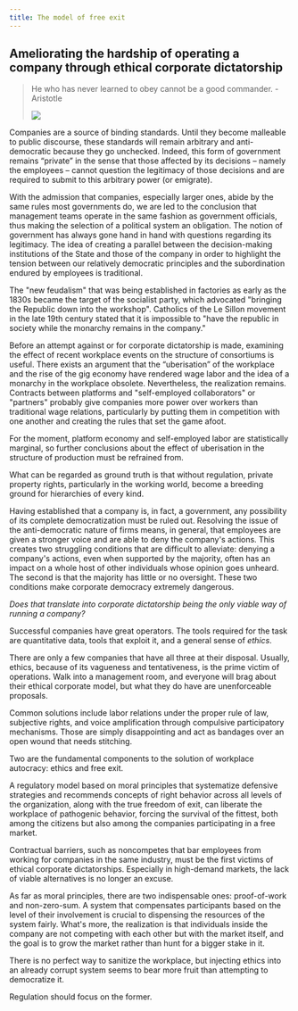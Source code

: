 ```yaml
---
title: The model of free exit
---
```

## Ameliorating the hardship of operating a company through ethical corporate dictatorship

> He who has never learned to obey cannot be a good commander. - Aristotle
> 
> [![](https://substackcdn.com/image/fetch/w_1456,c_limit,f_auto,q_auto:good,fl_progressive:steep/https%3A%2F%2Fsubstack-post-media.s3.amazonaws.com%2Fpublic%2Fimages%2Fb9e2d41c-5c01-4c67-9142-08bc3cedb67a_1280x876.webp)](https://substackcdn.com/image/fetch/f_auto,q_auto:good,fl_progressive:steep/https%3A%2F%2Fsubstack-post-media.s3.amazonaws.com%2Fpublic%2Fimages%2Fb9e2d41c-5c01-4c67-9142-08bc3cedb67a_1280x876.webp)

Companies are a source of binding standards. Until they become malleable to public discourse, these standards will remain arbitrary and anti-democratic because they go unchecked. Indeed, this form of government remains “private” in the sense that those affected by its decisions – namely the employees – cannot question the legitimacy of those decisions and are required to submit to this arbitrary power (or emigrate).

With the admission that companies, especially larger ones, abide by the same rules most governments do, we are led to the conclusion that management teams operate in the same fashion as government officials, thus making the selection of a political system an obligation. The notion of government has always gone hand in hand with questions regarding its legitimacy. The idea of creating a parallel between the decision-making institutions of the State and those of the company in order to highlight the tension between our relatively democratic principles and the subordination endured by employees is traditional.

The "new feudalism" that was being established in factories as early as the 1830s became the target of the socialist party, which advocated "bringing the Republic down into the workshop". Catholics of the Le Sillon movement in the late 19th century stated that it is impossible to "have the republic in society while the monarchy remains in the company."

Before an attempt against or for corporate dictatorship is made, examining the effect of recent workplace events on the structure of consortiums is useful. There exists an argument that the “uberisation” of the workplace and the rise of the gig economy have rendered wage labor and the idea of a monarchy in the workplace obsolete. Nevertheless, the realization remains. Contracts between platforms and "self-employed collaborators" or "partners" probably give companies more power over workers than traditional wage relations, particularly by putting them in competition with one another and creating the rules that set the game afoot.

For the moment, platform economy and self-employed labor are statistically marginal, so further conclusions about the effect of uberisation in the structure of production must be refrained from.

What can be regarded as ground truth is that without regulation, private property rights, particularly in the working world, become a breeding ground for hierarchies of every kind.

Having established that a company is, in fact, a government, any possibility of its complete democratization must be ruled out. Resolving the issue of the anti-democratic nature of firms means, in general, that employees are given a stronger voice and are able to deny the company's actions. This creates two struggling conditions that are difficult to alleviate: denying a company's actions, even when supported by the majority, often has an impact on a whole host of other individuals whose opinion goes unheard. The second is that the majority has little or no oversight. These two conditions make corporate democracy extremely dangerous.

 _Does that translate into corporate dictatorship being the only viable way of running a company?_

Successful companies have great operators. The tools required for the task are quantitative data, tools that exploit it, and a general sense of _ethics_.

There are only a few companies that have all three at their disposal. Usually, ethics, because of its vagueness and tentativeness, is the prime victim of operations. Walk into a management room, and everyone will brag about their ethical corporate model, but what they do have are unenforceable proposals.

Common solutions include labor relations under the proper rule of law, subjective rights, and voice amplification through compulsive participatory mechanisms. Those are simply disappointing and act as bandages over an open wound that needs stitching.

Two are the fundamental components to the solution of workplace autocracy: ethics and free exit.

A regulatory model based on moral principles that systematize defensive strategies and recommends concepts of right behavior across all levels of the organization, along with the true freedom of exit, can liberate the workplace of pathogenic behavior, forcing the survival of the fittest, both among the citizens but also among the companies participating in a free market.

Contractual barriers, such as noncompetes that bar employees from working for companies in the same industry, must be the first victims of ethical corporate dictatorships. Especially in high-demand markets, the lack of viable alternatives is no longer an excuse.

As far as moral principles, there are two indispensable ones: proof-of-work and non-zero-sum. A system that compensates participants based on the level of their involvement is crucial to dispensing the resources of the system fairly. What's more, the realization is that individuals inside the company are not competing with each other but with the market itself, and the goal is to grow the market rather than hunt for a bigger stake in it.

There is no perfect way to sanitize the workplace, but injecting ethics into an already corrupt system seems to bear more fruit than attempting to democratize it.

Regulation should focus on the former.
